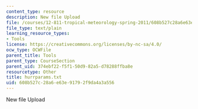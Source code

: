 ```yaml
---
content_type: resource
description: New file Upload
file: /courses/12-811-tropical-meteorology-spring-2011/608b527c28a6e63e91792f9da4a3a556_hurrparams.txt
file_type: text/plain
learning_resource_types:
- Tools
license: https://creativecommons.org/licenses/by-nc-sa/4.0/
ocw_type: OCWFile
parent_title: Tools
parent_type: CourseSection
parent_uid: 374ebf22-f5f1-50d9-82a5-d78288ffba8e
resourcetype: Other
title: hurrparams.txt
uid: 608b527c-28a6-e63e-9179-2f9da4a3a556
---
```

New file Upload